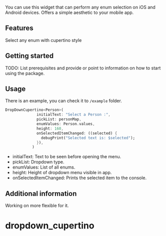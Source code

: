 
<!-- 
This README describes the package. If you publish this package to pub.dev,
this README's contents appear on the landing page for your package.

For information about how to write a good package README, see the guide for
[writing package pages](https://dart.dev/guides/libraries/writing-package-pages). 

For general information about developing packages, see the Dart guide for
[creating packages](https://dart.dev/guides/libraries/create-library-packages)
and the Flutter guide for
[developing packages and plugins](https://flutter.dev/developing-packages). 
-->

You can use this widget that can perform any enum selection on iOS and Android devices. Offers a simple aesthetic to your mobile app.




## Features

Select any enum with cupertino style

## Getting started

TODO: List prerequisites and provide or point to information on how to
start using the package.

## Usage

There is an example, you can check it
to `/example` folder. 


```dart
DropDownCupertino<Person>(
              initialText: "Select a Person :",
              pickList: personMap,
              enumValues: Person.values,
              height: 160,
              onSelectedItemChanged: ((selected) {
                debugPrint("Selected text is: $selected");
              }),
            )
```

  - initialText: Text to be seen before opening the menu.
  - pickList: Dropdown type.
  - enumValues: List of all enums.
  - height: Height of dropdown menu visible in app.
  - onSelectedItemChanged: Prints the selected item to the console.

## Additional information

Working on more flexible for it.
# dropdown_cupertino

